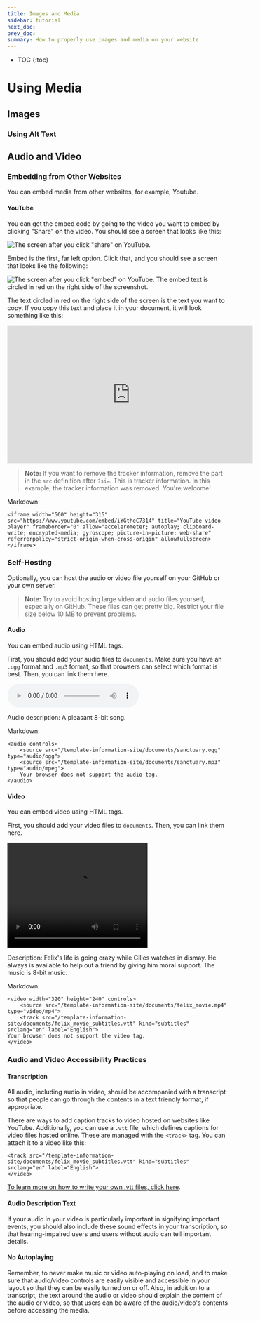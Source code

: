 ```yaml
---
title: Images and Media
sidebar: tutorial
next_doc: 
prev_doc: 
summary: How to properly use images and media on your website.
---
```


* TOC
{:toc}

# Using Media

## Images

### Using Alt Text

## Audio and Video

### Embedding from Other Websites

You can embed media from other websites, for example, Youtube.

#### YouTube

You can get the embed code by going to the video you want to embed by clicking "Share" on the video. You should see a screen that looks like this:

![ The screen after you click "share" on YouTube. ](/template-information-site/assets/images/tutorial/embed1.jpg)

Embed is the first, far left option. Click that, and you should see a screen that looks like the following:

![ The screen after you click "embed" on YouTube. The embed text is circled in red on the right side of the screenshot. ](/template-information-site/assets/images/tutorial/embed2.jpg)

The text circled in red on the right side of the screen is the text you want to copy. If you copy this text and place it in your document, it will look something like this:

<iframe width="560" height="315" src="https://www.youtube.com/embed/iYGtheC7314" title="YouTube video player" frameborder="0" allow="accelerometer; autoplay; clipboard-write; encrypted-media; gyroscope; picture-in-picture; web-share" referrerpolicy="strict-origin-when-cross-origin" allowfullscreen></iframe>

> **Note:** If you want to remove the tracker information, remove the part in the ``src`` definition after ``?si=``. This is tracker information. In this example, the tracker information was removed. You're welcome!

Markdown:

```
<iframe width="560" height="315" src="https://www.youtube.com/embed/iYGtheC7314" title="YouTube video player" frameborder="0" allow="accelerometer; autoplay; clipboard-write; encrypted-media; gyroscope; picture-in-picture; web-share" referrerpolicy="strict-origin-when-cross-origin" allowfullscreen></iframe>
```

### Self-Hosting

Optionally, you can host the audio or video file yourself on your GitHub or your own server.

> **Note:** Try to avoid hosting large video and audio files yourself, especially on GitHub. These files can get pretty big. Restrict your file size below 10 MB to prevent problems.

#### Audio

You can embed audio using HTML tags.

First, you should add your audio files to ``documents``. Make sure you have an ``.ogg`` format and ``.mp3`` format, so that browsers can select which format is best. Then, you can link them here.

<audio controls>
  <source src="/template-information-site/documents/sanctuary.ogg" type="audio/ogg">
  <source src="/template-information-site/documents/sanctuary.mp3" type="audio/mpeg">
  Your browser does not support the audio tag.
</audio> 

Audio description: A pleasant 8-bit song.

Markdown:

```
<audio controls>
    <source src="/template-information-site/documents/sanctuary.ogg" type="audio/ogg">
    <source src="/template-information-site/documents/sanctuary.mp3" type="audio/mpeg">
    Your browser does not support the audio tag.
</audio> 
```

#### Video

You can embed video using HTML tags.

First, you should add your video files to ``documents``. Then, you can link them here.

<video width="320" height="240" controls>
    <source src="/template-information-site/documents/felix_movie.mp4" type="video/mp4">
    <track src="/template-information-site/documents/felix_movie_subtitles.vtt" kind="subtitles" srclang="en" label="English">
Your browser does not support the video tag.
</video> 

Description: Felix's life is going crazy while Gilles watches in dismay. He always is available to help out a friend by giving him moral support. The music is 8-bit music.

Markdown:

```
<video width="320" height="240" controls>
    <source src="/template-information-site/documents/felix_movie.mp4" type="video/mp4">
    <track src="/template-information-site/documents/felix_movie_subtitles.vtt" kind="subtitles" srclang="en" label="English">
Your browser does not support the video tag.
</video> 
```

### Audio and Video Accessibility Practices

#### Transcription

All audio, including audio in video, should be accompanied with a transcript so that people can go through the contents in a text friendly format, if appropriate.

There are ways to add caption tracks to video hosted on websites like YouTube. Additionally, you can use a ``.vtt`` file, which defines captions for video files hosted online. These are managed with the ``<track>`` tag. You can attach it to a video like this:

```
<track src="/template-information-site/documents/felix_movie_subtitles.vtt" kind="subtitles" srclang="en" label="English">
</video> 
```

[To learn more on how to write your own .vtt files, click here](https://developer.mozilla.org/en-US/docs/Web/API/WebVTT_API#displaying_vtt_content_defined_in_a_file).

#### Audio Description Text

If your audio in your video is particularly important in signifying important events, you should also include these sound effects in your transcription, so that hearing-impaired users and users without audio can tell important details.

#### No Autoplaying

Remember, to never make music or video auto-playing on load, and to make sure that audio/video controls are easily visible and accessible in your layout so that they can be easily turned on or off. Also, in addition to a transcript, the text around the audio or video should explain the content of the audio or video, so that users can be aware of the audio/video's contents before accessing the media.
